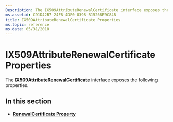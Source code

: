 ```yaml
---
Description: The IX509AttributeRenewalCertificate interface exposes the following properties.
ms.assetid: C91D42B7-24F8-4DF0-8398-B15268E9C84B
title: IX509AttributeRenewalCertificate Properties
ms.topic: reference
ms.date: 05/31/2018
---
```


# IX509AttributeRenewalCertificate Properties

The [**IX509AttributeRenewalCertificate**](/windows/desktop/api/CertEnroll/nn-certenroll-ix509attributerenewalcertificate) interface exposes the following properties.

## In this section

-   [**RenewalCertificate Property**](/windows/desktop/api/CertEnroll/nf-certenroll-ix509attributerenewalcertificate-get_renewalcertificate)

 

 



